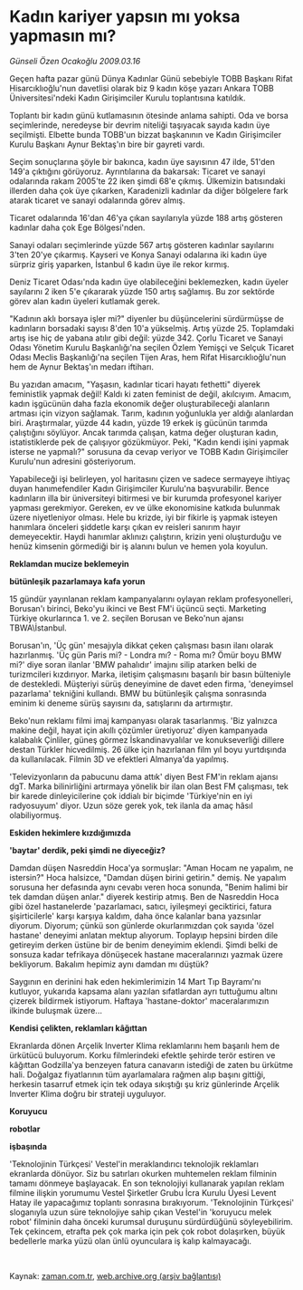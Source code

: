 # Kadın kariyer yapsın mı  yoksa yapmasın mı?

*Günseli Özen Ocakoğlu 2009.03.16*

<tr><td class="metin" colspan="2" style="padding-top: 20px; padding-left: 5px; padding-right: 10px;">Geçen hafta pazar günü Dünya Kadınlar Günü sebebiyle TOBB Başkanı Rifat Hisarcıklıoğlu'nun davetlisi olarak biz 9 kadın köşe yazarı Ankara TOBB Üniversitesi'ndeki Kadın Girişimciler Kurulu toplantısına katıldık.</td></tr><tr><td class="metin" colspan="2" style="padding-top: 20px; padding-left: 5px; padding-right: 10px;"><p> Toplantı bir kadın günü kutlamasının ötesinde anlama sahipti. Oda ve borsa seçimlerinde, neredeyse bir devrim niteliği taşıyacak sayıda kadın üye seçilmişti. Elbette bunda TOBB'un bizzat başkanının ve Kadın Girişimciler Kurulu Başkanı Aynur Bektaş'ın bire bir gayreti vardı.
<p>Seçim sonuçlarına şöyle bir bakınca, kadın üye sayısının 47 ilde, 51'den 149'a çıktığını görüyoruz. Ayrıntılarına da bakarsak: Ticaret ve sanayi odalarında rakam 2005'te 22 iken şimdi 68'e çıkmış. Ülkemizin batısındaki illerden daha çok üye çıkarken, Karadenizli kadınlar da diğer bölgelere fark atarak ticaret ve sanayi odalarında görev almış.
<p>Ticaret odalarında 16'dan 46'ya çıkan sayılarıyla yüzde 188 artış gösteren kadınlar daha çok Ege Bölgesi'nden.
<p>Sanayi odaları seçimlerinde yüzde 567 artış gösteren kadınlar sayılarını 3'ten 20'ye çıkarmış. Kayseri ve Konya Sanayi odalarına iki kadın üye sürpriz giriş yaparken, İstanbul 6 kadın üye ile rekor kırmış.
<p>Deniz Ticaret Odası'nda kadın üye olabileceğini beklemezken, kadın üyeler sayılarını 2 iken 5'e çıkararak yüzde 150 artış sağlamış. Bu zor sektörde görev alan kadın üyeleri kutlamak gerek.
<p>"Kadının aklı borsaya işler mi?" diyenler bu düşüncelerini sürdürmüşse de kadınların borsadaki sayısı 8'den 10'a yükselmiş. Artış yüzde 25. Toplamdaki artış ise hiç de yabana atılır gibi değil: yüzde 342. Çorlu Ticaret ve Sanayi Odası Yönetim Kurulu Başkanlığı'na seçilen Özlem Yemişçi ve Selçuk Ticaret Odası Meclis Başkanlığı'na seçilen Tijen Aras, hem Rifat Hisarcıklıoğlu'nun hem de Aynur Bektaş'ın medarı iftiharı.
<p>Bu yazıdan amacım, "Yaşasın, kadınlar ticari hayatı fethetti" diyerek feministlik yapmak değil! Kaldı ki zaten feminist de değil, akılcıyım. Amacım, kadın işgücünün daha fazla ekonomik değer oluşturabileceği alanların artması için vizyon sağlamak. Tarım, kadının yoğunlukla yer aldığı alanlardan biri. Araştırmalar, yüzde 44 kadın, yüzde 19 erkek iş gücünün tarımda çalıştığını söylüyor. Ancak tarımda çalışan, katma değer oluşturan kadın, istatistiklerde pek de çalışıyor gözükmüyor. Peki, "Kadın kendi işini yapmak isterse ne yapmalı?" sorusuna da cevap veriyor ve TOBB Kadın Girişimciler Kurulu'nun adresini gösteriyorum.
<p>Yapabileceği işi belirleyen, yol haritasını çizen ve sadece sermayeye ihtiyaç duyan hanımefendiler Kadın Girişimciler Kurulu'na başvurabilir. Bence kadınların illa bir üniversiteyi bitirmesi ve bir kurumda profesyonel kariyer yapması gerekmiyor. Gereken, ev ve ülke ekonomisine katkıda bulunmak üzere niyetleniyor olması. Hele bu krizde, iyi bir fikirle iş yapmak isteyen hanımlara önceleri şiddetle karşı çıkan ev reisleri sanırım hayır demeyecektir. Haydi hanımlar aklınızı çalıştırın, krizin yeni oluşturduğu ve henüz kimsenin görmediği bir iş alanını bulun ve hemen yola koyulun.
<p><b>Reklamdan mucize beklemeyin
<p>bütünleşik pazarlamaya kafa yorun</p></b>
<p>15 gündür yayınlanan reklam kampanyalarını oylayan reklam profesyonelleri, Borusan'ı birinci, Beko'yu ikinci ve Best FM'i üçüncü seçti. Marketing Türkiye okurlarınca 1. ve 2. seçilen Borusan ve Beko'nun ajansı TBWA\İstanbul.
<p>Borusan'ın, 'Üç gün' mesajıyla dikkat çeken çalışması basın ilanı olarak hazırlanmış. 'Üç gün Paris mi? - Londra mı? - Roma mı? Ömür boyu BMW mi?' diye soran ilanlar 'BMW pahalıdır' imajını silip atarken belki de turizmcileri kızdırıyor. Marka, iletişim çalışmasını başarılı bir basın bülteniyle de destekledi. Müşteriyi sürüş deneyimine de davet eden firma, 'deneyimsel pazarlama' tekniğini kullandı. BMW bu bütünleşik çalışma sonrasında eminim ki deneme sürüş sayısını da, satışlarını da artırmıştır.
<p>Beko'nun reklamı filmi imaj kampanyası olarak tasarlanmış. 'Biz yalnızca makine değil, hayat için akıllı çözümler üretiyoruz' diyen kampanyada kalabalık Çinliler, güneş görmez İskandinavyalılar ve konukseverliği dillere destan Türkler hicvedilmiş. 26 ülke için hazırlanan film yıl boyu yurtdışında da kullanılacak. Filmin 3D ve efektleri Almanya'da yapılmış.
<p>'Televizyonların da pabucunu dama attık' diyen Best FM'in reklam ajansı dgT. Marka bilinirliğini artırmaya yönelik bir ilan olan Best FM çalışması, tek bir karede dinleyicilerine çok iddialı bir biçimde 'Türkiye'nin en iyi radyosuyum' diyor. Uzun söze gerek yok, tek ilanla da amaç hâsıl olabiliyormuş.
<p><b>Eskiden hekimlere kızdığımızda
<p>'baytar' derdik, peki şimdi ne diyeceğiz?</p></b>
<p>Damdan düşen Nasreddin Hoca'ya sormuşlar: "Aman Hocam ne yapalım, ne istersin?" Hoca halsizce, "Damdan düşen birini getirin." demiş. Ne yapalım sorusuna her defasında aynı cevabı veren hoca sonunda, "Benim halimi bir tek damdan düşen anlar." diyerek kestirip atmış. Ben de Nasreddin Hoca gibi özel hastanelerde 'pazarlamacı, satıcı, iyileşmeyi geciktirici, fatura şişirticilerle' karşı karşıya kaldım, daha önce kalanlar bana yazsınlar diyorum. Diyorum; çünkü son günlerde okurlarımızdan çok sayıda 'özel hastane' deneyimi anlatan mektup alıyorum. Toplayıp hepsini birden dile getireyim derken üstüne bir de benim deneyimim eklendi. Şimdi belki de sonsuza kadar tefrikaya dönüşecek hastane maceralarınızı yazmak üzere bekliyorum. Bakalım hepimiz aynı damdan mı düştük?
<p>Saygının en derinini hak eden hekimlerimizin 14 Mart Tıp Bayramı'nı kutluyor, yukarıda kapsama alanı yazılan sıfatlardan ayrı tuttuğumu altını çizerek bildirmek istiyorum. Haftaya 'hastane-doktor' maceralarımızın ilkinde buluşmak üzere...
<p><b>Kendisi çelikten, reklamları kâğıttan</b>
<p>Ekranlarda dönen Arçelik Inverter Klima reklamlarını hem başarılı hem de ürkütücü buluyorum. Korku filmlerindeki efektle şehirde terör estiren ve kâğıttan Godzilla'ya benzeyen fatura canavarın istediği de zaten bu ürkütme hali. Doğalgaz fiyatlarının tüm ayarlamalara rağmen alıp başını gittiği, herkesin tasarruf etmek için tek odaya sıkıştığı şu kriz günlerinde Arçelik Inverter Klima doğru bir strateji uyguluyor.
<p><b>Koruyucu
<p> robotlar
<p>işbaşında</p></p></b>
<p>'Teknolojinin Türkçesi' Vestel'in meraklandırıcı teknolojik reklamları ekranlarda dönüyor. Siz bu satırları okurken muhtemelen reklam filminin tamamı dönmeye başlayacak. En son teknolojiyi kullanarak yapılan reklam filmine ilişkin yorumumu Vestel Şirketler Grubu İcra Kurulu Üyesi Levent Hatay ile yapacağımız toplantı sonrasına bırakıyorum. 'Teknolojinin Türkçesi' sloganıyla uzun süre teknolojiye sahip çıkan Vestel'in 'koruyucu melek robot' filminin daha önceki kurumsal duruşunu sürdürdüğünü söyleyebilirim. Tek çekincem, etrafta pek çok marka için pek çok robot dolaşırken, büyük bedellerle marka yüzü olan ünlü oyunculara iş kalıp kalmayacağı.
<p><br/></p></p></p></p></p></p></p></p></p></p></p></p></p></p></p></p></p></p></p></p></p></td></tr>

Kaynak: [zaman.com.tr](http://zaman.com.tr/yazar.do?yazino=825906), [web.archive.org (arşiv bağlantısı)](http://web.archive.org/web/20090606052556/http://zaman.com.tr:80/yazar.do?yazino=825906)
